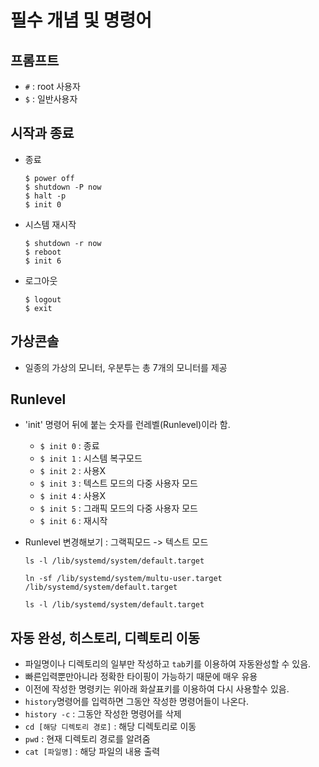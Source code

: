 # 필수 개념 및 명령어

## 프롬프트
- `#` : root 사용자
- `$` : 일반사용자

## 시작과 종료
- 종료
  ```
  $ power off
  $ shutdown -P now
  $ halt -p
  $ init 0
  ```
- 시스템 재시작
  ```
  $ shutdown -r now
  $ reboot
  $ init 6
  ```
- 로그아웃
  ```
  $ logout
  $ exit
  ```

## 가상콘솔
- 일종의 가상의 모니터, 우분투는 총 7개의 모니터를 제공

## Runlevel
- 'init' 명령어 뒤에 붙는 숫자를 런레벨(Runlevel)이라 함.
    - `$ init 0` : 종료
    - `$ init 1` : 시스템 복구모드
    - `$ init 2` : 사용X
    - `$ init 3` : 텍스트 모드의 다중 사용자 모드
    - `$ init 4` : 사용X
    - `$ init 5` : 그래픽 모드의 다중 사용자 모드
    - `$ init 6` : 재시작

- Runlevel 변경해보기 : 그랙픽모드 -> 텍스트 모드
  ```
  ls -l /lib/systemd/system/default.target
  ```
  ```
  ln -sf /lib/systemd/system/multu-user.target /lib/systemd/system/default.target
  ```
  ```
  ls -l /lib/systemd/system/default.target
  ```

## 자동 완성, 히스토리, 디렉토리 이동
- 파일명이나 디렉토리의 일부만 작성하고 `tab`키를 이용하여 자동완성할 수 있음.
- 빠른입력뿐만아니라 정확한 타이핑이 가능하기 때문에 매우 유용
- 이전에 작성한 명령키는 위아래 화살표키를 이용하여 다시 사용할수 있음.
- `history`명령어를 입력하면 그동안 작성한 명령어들이 나온다.
- `history -c` : 그동안 작성한 명령어를 삭제
- `cd [해당 디렉토리 경로]` : 해당 디렉토리로 이동
- `pwd` : 현재 디렉토리 경로를 알려줌
- `cat [파일명]` : 해당 파일의 내용 출력
